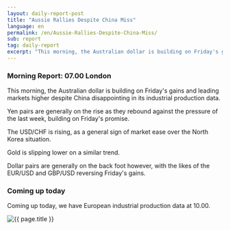 ```yaml
---
layout: daily-report-post
title: "Aussie Rallies Despite China Miss"
language: en
permalink: /en/Aussie-Rallies-Despite-China-Miss/
sub: report
tag: daily-report
excerpt: "This morning, the Australian dollar is building on Friday's gains and leading markets higher despite China disappointing in its industrial production data ..."
---
```

### Morning Report: 07.00 London

This morning, the Australian dollar is building on Friday's gains and leading markets higher despite China disappointing in its industrial production data. 

Yen pairs are generally on the rise as they rebound against the pressure of the last week, building on Friday's promise. 

The USD/CHF is rising, as a general sign of market ease over the North Korea situation. 

Gold is slipping lower on a similar trend.

Dollar pairs are generally on the back foot however, with the likes of the EUR/USD and GBP/USD reversing Friday's gains. 

### Coming up today

Coming up today, we have European industrial production data at 10.00. 

<p><img src="{{ "/assets/images/daily-report/14-08-2017 06-19-52.png" | relative_url }}" alt="{{ page.title }}" title="{{ page.title }}"></p>